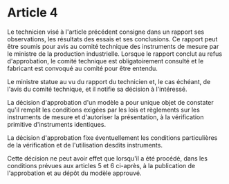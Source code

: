 # Article 4

Le technicien visé à l'article précédent consigne dans un rapport ses observations, les résultats des essais et ses conclusions. Ce rapport peut être soumis pour avis au comité technique des instruments de mesure par le ministre de la production industrielle. Lorsque le rapport conclut au refus d'approbation, le comité technique est obligatoirement consulté et le fabricant est convoqué au comité pour être entendu.

Le ministre statue au vu du rapport du technicien et, le cas échéant, de l'avis du comité technique, et il notifie sa décision à l'intéressé.

La décision d'approbation d'un modèle a pour unique objet de constater qu'il remplit les conditions exigées par les lois et règlements sur les instruments de mesure et d'autoriser la présentation, à la vérification primitive d'instruments identiques.

La décision d'approbation fixe éventuellement les conditions particulières de la vérification et de l'utilisation desdits instruments.

Cette décision ne peut avoir effet que lorsqu'il a été procédé, dans les conditions prévues aux articles 5 et 6 ci-après, à la publication de l'approbation et au dépôt du modèle approuvé.
